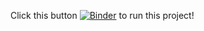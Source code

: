 <!-- This file is automatically generated! -->
<!-- Do not manually edit! To make changes, see build_readme.sh instead. -->

Click this button [![Binder](https://mybinder.org/badge_logo.svg)](https://github.com/EducationalSciences693/JuliaBinder/HEAD)
 to run this project!

